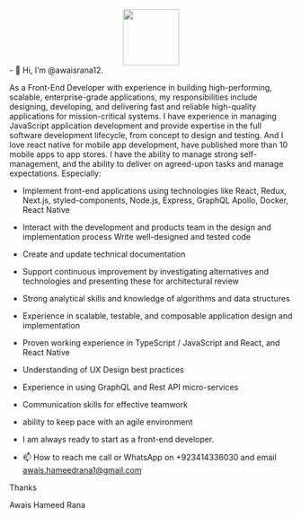


<div id="header" align="center">
  <img src="https://media.giphy.com/media/M9gbBd9nbDrOTu1Mqx/giphy.gif" width="100"/>
</div>
- 👋 Hi, I’m @awaisrana12.
  
 As a Front-End Developer with experience in building high-performing, scalable, enterprise-grade applications, my responsibilities include designing, developing, and delivering fast and reliable high-quality applications for mission-critical systems. I have experience in managing JavaScript application development and provide expertise in the full software development lifecycle, from concept to design and testing. And I love react native for mobile app development, have published more than 10 mobile apps to app stores. I have the ability to manage strong self-management, and the ability to deliver on agreed-upon tasks and manage expectations. Especially:

- Implement front-end applications using technologies like React, Redux, Next.js, styled-components, Node.js, Express, GraphQL Apollo, Docker, React Native
- Interact with the development and products team in the design and implementation process Write well-designed and tested code
- Create and update technical documentation
- Support continuous improvement by investigating alternatives and technologies and presenting these for architectural review
- Strong analytical skills and knowledge of algorithms and data structures
- Experience in scalable, testable, and composable application design and implementation
- Proven working experience in TypeScript / JavaScript and React, and React Native
- Understanding of UX Design best practices
- Experience in using GraphQL and Rest API micro-services
- Communication skills for effective teamwork
- ability to keep pace with an agile environment

- I am always ready to start as a front-end developer.

- 📫 How to reach me call or WhatsApp on +923414336030 and email awais.hameedrana1@gmail.com
 
 Thanks
  
 Awais Hameed Rana
<!---
awaisrana12/awaisrana12 is a ✨ special ✨ repository because its `README.md` (this file) appears on your GitHub profile.
You can click the Preview link to take a look at your changes.
--->

